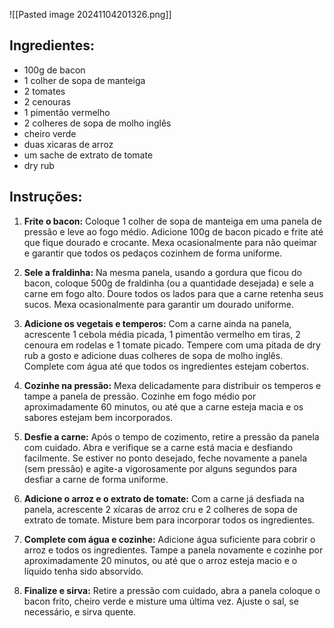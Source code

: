 ![[Pasted image 20241104201326.png]]

## Ingredientes:
- 100g de bacon 
- 1 colher de sopa de manteiga
- 2 tomates
- 2 cenouras
- 1 pimentão vermelho
- 2 colheres de sopa de molho inglês
- cheiro verde
- duas xicaras de arroz
- um sache de extrato de tomate
- dry rub

## Instruções:
 1. **Frite o bacon:** Coloque 1 colher de sopa de manteiga em uma panela de pressão e leve ao fogo médio. Adicione 100g de bacon picado e frite até que fique dourado e crocante. Mexa ocasionalmente para não queimar e garantir que todos os pedaços cozinhem de forma uniforme.
 
 2. **Sele a fraldinha:** Na mesma panela, usando a gordura que ficou do bacon, coloque 500g de fraldinha (ou a quantidade desejada) e sele a carne em fogo alto. Doure todos os lados para que a carne retenha seus sucos. Mexa ocasionalmente para garantir um dourado uniforme.
 
 3. **Adicione os vegetais e temperos:** Com a carne ainda na panela, acrescente 1 cebola média picada, 1 pimentão vermelho em tiras, 2 cenoura em rodelas e 1 tomate picado. Tempere com uma pitada de dry rub a gosto e adicione duas colheres de sopa de molho inglês. Complete com água até que todos os ingredientes estejam cobertos.
 
 4. **Cozinhe na pressão:** Mexa delicadamente para distribuir os temperos e tampe a panela de pressão. Cozinhe em fogo médio por aproximadamente 60 minutos, ou até que a carne esteja macia e os sabores estejam bem incorporados.
 
 5. **Desfie a carne:** Após o tempo de cozimento, retire a pressão da panela com cuidado. Abra e verifique se a carne está macia e desfiando facilmente. Se estiver no ponto desejado, feche novamente a panela (sem pressão) e agite-a vigorosamente por alguns segundos para desfiar a carne de forma uniforme.
 
 6. **Adicione o arroz e o extrato de tomate:** Com a carne já desfiada na panela, acrescente 2 xícaras de arroz cru e 2 colheres de sopa de extrato de tomate. Misture bem para incorporar todos os ingredientes.

7. **Complete com água e cozinhe:** Adicione água suficiente para cobrir o arroz e todos os ingredientes. Tampe a panela novamente e cozinhe por aproximadamente 20 minutos, ou até que o arroz esteja macio e o líquido tenha sido absorvido.

8. **Finalize e sirva:** Retire a pressão com cuidado, abra a panela coloque o bacon frito, cheiro verde e misture uma última vez. Ajuste o sal, se necessário, e sirva quente.